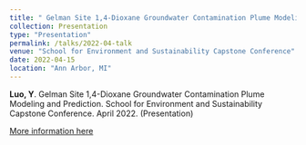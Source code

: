 ```yaml
---
title: " Gelman Site 1,4-Dioxane Groundwater Contamination Plume Modeling and Prediction"
collection: Presentation
type: "Presentation"
permalink: /talks/2022-04-talk
venue: "School for Environment and Sustainability Capstone Conference"
date: 2022-04-15
location: "Ann Arbor, MI"
---
```



**Luo, Y**. Gelman Site 1,4-Dioxane Groundwater Contamination Plume Modeling and Prediction. School for Environment and Sustainability Capstone Conference. April 2022. (Presentation)


[More information here]("https://docs.google.com/presentation/d/14rHoDjY-Dgr5g2l554FCv_Go2SzXJI-OthHQCrNmlsA/edit?usp=sharing")

